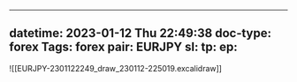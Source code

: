 
---
datetime: 2023-01-12 Thu 22:49:38
doc-type: forex
Tags: forex
pair: EURJPY
sl:
tp:
ep:
---

![[EURJPY-2301122249_draw_230112-225019.excalidraw]]